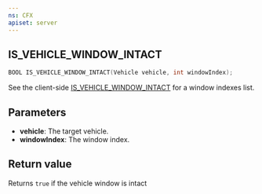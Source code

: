 ```yaml
---
ns: CFX
apiset: server
---
```

## IS_VEHICLE_WINDOW_INTACT

```c
BOOL IS_VEHICLE_WINDOW_INTACT(Vehicle vehicle, int windowIndex);
```

See the client-side [IS_VEHICLE_WINDOW_INTACT](https://docs.fivem.net/natives/?_0x46E571A0E20D01F1) for a window indexes list.

## Parameters
* **vehicle**: The target vehicle.
* **windowIndex**: The window index.

## Return value
Returns `true` if the vehicle window is intact
